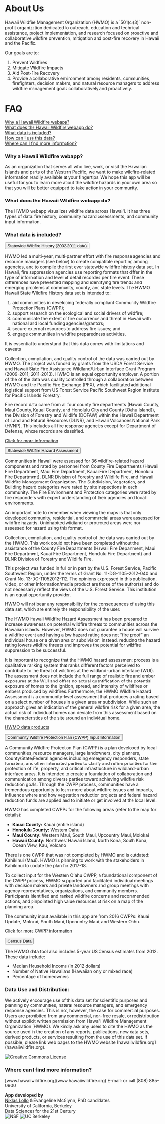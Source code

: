 <h1>About Us</h1>
Hawaii Wildfire Management Organization (HWMO) is a `501(c)(3)` non-profit organization dedicated to outreach, education and technical assistance, project implementation, and research focused on proactive and collaborative wildfire prevention, mitigation and post-fire recovery in Hawaii and the Pacific.

Our goals are to:
<ol>
<li> Prevent Wildfires </li>
<li> Mitigate Wildfire Impacts </li>
<li> Aid Post-Fire Recovery </li>
<li> Provide a collaborative environment among residents, communities, firefighters, decision makers, and natural resource managers to address wildfire management goals collaboratively and proactively.</li>
</ol>

<h1>FAQ</h1>
<a href="#one"> Why a Hawaii Wildfire webapp?</a></br>
<a href="#two"> What does the Hawaii Wildfire webapp do?</a> </br>
<a href="#three"> What data is included?</a></br>
<a href="#four"> How can I use this data?</a></br>
<a href="#five"> Where can I find more information?</a> </br>

<h3 id="one">Why a Hawaii Wildfire webapp?</h3>
As an organization that serves all who live, work, or visit the Hawaiian Islands and parts of the Western Pacific, we want to make wildfire-related information readily available at your fingertips. We hope this app will be useful for you to learn more about the wildfire hazards in your own area so that you will be better equipped to take action in your community.

<h3 id="two">What does the Hawaii Wildfire webapp do?</h3>
The HWMO webapp visualizes wildfire data across Hawai'i.
It has three types of data: fire history, community hazard assessments, and community input information.

<h3 id="three">What data is included?</h3>
<div class="w3-container">
  <button type="button" class="btn btn-info" data-toggle="collapse" data-target="#fhist">Statewide Wildfire History  (2002-2011 data)</button>
  
  <div id="fhist" class="collapse">
<p> HWMO led a multi-year, multi-partner effort with fire response agencies and resource managers (see below) to create compatible reporting among agencies, and to compile the first ever statewide wildfire history data set.  In Hawaii, fire suppression agencies use reporting formats that differ in the type of information and level of detail recorded per fire event. These differences have prevented mapping and identifying fire trends and emerging problems at community, county, and state levels. The HWMO Hawaii State Wildfire History data set is intended to:
<ol>
<li> aid communities in developing federally compliant Community Wildfire Protection Plans (CWPP); </li>
<li>support research on the ecological and social drivers of wildfire;</li>
<li>communicate the extent of fire occurrence and threat in Hawaii with national and local funding agencies/grantors;</li>
<li>secure external resources to address fire issues; and </li>
<li>engage communities in wildfire preparedness activities.  </li>
</ol>

<p>It is essential to understand that this data comes with limitations and caveats

<p> Collection, compilation, and quality control of the data was carried out by HWMO. The project was funded by grants from the USDA Forest Service and Hawaii State Fire Assistance Wildland/Urban Interface Grant Program (2009-2011; 2011-2013).  HWMO is an equal opportunity employer.  A portion of the of the data was quality controlled through a collaboration between HWMO and the Pacific Fire Exchange (PFX), which facilitated additional logistical support from US Forest Service Pacific Southwest Region Institute for Pacific Islands Forestry.

<p>Fire record data came from all four county fire departments (Hawaii County, Maui County, Kauai County, and Honolulu City and County [Oahu Island]), the Division of Forestry and Wildlife (DOFAW) within the Hawaii Department of Land and Natural Resources (DLNR), and Hawaii Volcanoes National Park (HVNP). This includes all fire response agencies except for Department of Defense, whose records are classified.

<p><a href = "http://gis.ctahr.hawaii.edu/WildfireHistory">Click for more information</a>

</div>
</div>

<div class="w3-container">
  <button type="button" class="btn btn-info" data-toggle="collapse" data-target="#fassess">Statewide Wildfire Hazard Assessment</button>

  <div id="fassess" class="collapse">
<p>Communities in Hawaii were assessed for 36 wildfire-related hazard components and rated by personnel from County Fire Departments (Hawaii Fire Department, Maui Fire Department, Kauai Fire Department, Honolulu Fire Department), DLNR Division of Forestry and Wildlife Fire, and Hawaii Wildfire Management Organization. The Subdivision, Vegetation, and Building hazard categories were rated by site inspections in each community. The Fire Environment and Protection categories were rated by fire responders with expert understanding of their agencies and local environments.

<p>An important note to remember when viewing the maps is that only developed community, residential, and commercial areas were assessed for wildfire hazards.  Uninhabited wildland or protected areas were not assessed for hazard using this format.

<p>Collection, compilation, and quality control of the data was carried out by the HWMO. This work could not have been completed without the assistance of the County Fire Departments (Hawaii Fire Department, Maui Fire Department, Kauai Fire Department, Honolulu Fire Department) and DLNR Division of Forestry and Wildlife Fire.

<p>This project was funded in full or in part by the U.S. Forest Service, Pacific Southwest Region, under the terms of Grant No. 11-DG-1105-2012-040 and Grant No. 13-DG-11052012-112. The opinions expressed in this publication, video, or other information/media product are those of the author(s) and do not necessarily reflect the views of the U.S. Forest Service. This institution is an equal opportunity provider.  

<p>HWMO will not bear any responsibility for the consequences of using this data set, which are entirely the responsibility of the user.  

<p>The HWMO Hawaii Wildfire Hazard Assessment has been prepared to increase awareness on potential wildfire threats to communities across the Hawaiian islands. However, HWMO does not guarantee a house will survive a wildfire event and having a low hazard rating does not “fire proof” an individual house or a given area or subdivision; instead, reducing the hazard rating lowers wildfire threats and improves the potential for wildfire suppression to be successful.  

<p>It is important to recognize that the HWMO hazard assessment process is a qualitative ranking system that ranks different factors perceived to contribute to the threat of wildfires at the wildland-urban interface (WUI). The assessment does not include the full range of realistic fire and ember exposures at the WUI and offers no actual quantification of the potential exposure of homes to the ignition, spread, and intensity of wildfires or embers produced by wildfires. Furthermore, the HWMO Wildfire Hazard Assessment is a community-level assessment that produces a rating based on a select number of houses in a given area or subdivision. While such an approach gives an indication of the general wildfire risk for a given area, the actual risk of individual homes can deviate from this assessment based on the characteristics of the site around an individual home.
<p><a href = http://www.hawaiiwildfire.org/hwmo-products/>HWMO data products </a>

</div>
</div>

<div class="w3-container">
  <button type="button" class="btn btn-info" data-toggle="collapse" data-target="#cwpp">Community Wildfire Protection Plan (CWPP) Input Information</button>

  <div id="cwpp" class="collapse">
<p>A Community Wildfire Protection Plan (CWPP) is a plan developed by local communities, resource managers, large landowners, city planners, County/State/Federal agencies including emergency responders, state foresters, and other interested parties to clarify and refine priorities for the protection of life, property, and critical infrastructure in wildland-urban interface areas. It is intended to create a foundation of collaboration and communication among diverse parties toward achieving wildfire risk reduction goals. Through the CWPP process, communities have a tremendous opportunity to learn more about wildfire issues and impacts, influence where and how vegetation reduction projects and federal hazard reduction funds are applied and to initiate or get involved at the local level.

<p>HWMO has completed CWPPs for the following areas (refer to the map for details):
<ul>
 <li> <b>Kauai County:</b> Kauai (entire island) </li>
 <li> <b>Honolulu County:</b> Western Oahu </li>
 <li> <b>Maui County:</b> Western Maui, South Maui, Upcountry Maui, Molokai </li>
 <li> <b>Hawaii County:</b> Northwest Hawaii Island, North Kona, South Kona, Ocean View, Kau, Volcano  </li>
 </ul>

There is one CWPP that was not completed by HWMO and is outdated:
Kahikinui (Maui). HWMO is planning to work with the stakeholders in Kahikinui to update the plan for 2017-18.

To collect input for the Western Oʻahu CWPP, a foundational component of the CWPP process, HWMO supported and facilitated individual meetings with decision makers and private landowners and group meetings with agency representatives, organizations, and community members. Participants identified and ranked wildfire concerns and recommended actions, and pinpointed high value resources at risk on a map of the planning area.

The community input available in this app are from 2016 CWPPs: Kauai Update, Molokai, South Maui, Upcountry Maui, and Western Oahu.  

<p><a href = http://www.hawaiiwildfire.org/cwpps>Click for more CWPP information</a>
</div>
</div>

<div class="w3-container">
  <button type="button" class="btn btn-info" data-toggle="collapse" data-target="#census">Census Data</button>

  <div id="census" class="collapse">
<p>The HWMO data tool also includes 5-year US Census estimates from 2012. These data include:
<ul>
<li> Median Household Income (in 2012 dollars)</li>
<li> Number of Native Hawaiians (Hawaiian only or mixed race)</li>
<li> Percentage of homeowners </li>
</ul>

</div>
</div>

<h3 id="four">Data Use and Distribution:</h3>
We actively encourage use of this data set for scientific purposes and planning by communities, natural resource managers, and emergency response agencies. This is not, however, the case for commercial purposes.  Users are prohibited from any commercial, non-free resale, or redistribution without explicit written permission from Hawai'i Wildfire Management Organization (HWMO). We kindly ask any users to cite the HWMO as the source used in the creation of any reports, publications, new data sets, derived products, or services resulting from the use of this data set.  If possible, please link web pages to the HWMO website [hawaiiwildfire.org](hawaiiwildfire.org).  

<a rel="license" href="http://creativecommons.org/licenses/by-nc-sa/4.0/"><img alt="Creative Commons License" style="border-width:0" src="https://i.creativecommons.org/l/by-nc-sa/4.0/88x31.png" /></a>

<h3 id="five">Where can I find more information?</h3>
[www.hawaiiwildfire.org](www.hawaiiwildfire.org)  
E-mail: <admin@hawaiiwildfire.org> or call (808) 885-0900

**App developed by**  
[Niklas Lollo](niklaslollo.github.io) & Evangeline McGlynn, PhD candidates  
University of California, Berkeley  
Data Sciences for the 21st Century  
![NSF](NSF.png)
![UC Berkeley](UCBseal.png)
  

